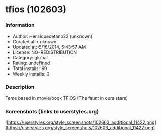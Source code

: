 # tfios (102603)

### Information
- Author: Henriquedetano23 (unknown)
- Created at: unknown
- Updated at: 6/18/2014, 5:43:57 AM
- License: NO-REDISTRIBUTION
- Category: global
- Rating: undefined
- Total installs: 69
- Weekly installs: 0


### Description
Teme based in movie/book TFIOS (The faunt in ours stars)


### Screenshots (links to userstyles.org)
![https://userstyles.org/style_screenshots/102603_additional_11422.png](https://userstyles.org/style_screenshots/102603_additional_11422.png)


